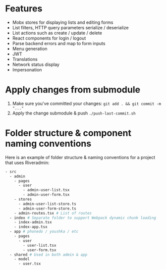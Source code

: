 # Features

- Mobx stores for displaying lists and editing forms
- List filters, HTTP query parameters serialize / deserialize
- List actions such as create / update / delete
- React components for login / logout
- Parse backend errors and map to form inputs
- Menu generation
- JWT
- Translations
- Network status display
- Impersonation

# Apply changes from submodule

1) Make sure you've committed your changes: `git add . && git commit -m "..."`
2) Apply the change submodule & push `./push-last-commit.sh`

# Folder structure & component naming conventions

Here is an example of folder structure & naming conventions for a project that uses Riveradmin:

```bash
- src
  - admin
    - pages
      - user
        - admin-user-list.tsx
        - admin-user-form.tsx
    - stores
      - admin-user-list-store.ts
      - admin-user-form-store.ts
    - admin-routes.tsx # List of routes
  - index # Separate folder to support Webpack dynamic chunk loading
    - index-admin.tsx
    - index-app.tsx
  - app # phonedo / youshka / etc
    - pages
      - user
        - user-list.tsx
        - user-form.tsx
  - shared # Used in both admin & app
    - model
      - user.tsx

```
